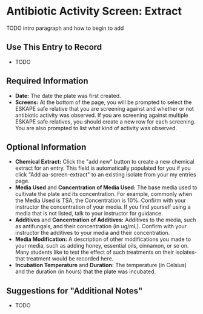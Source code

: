 # Antibiotic Activity Screen: Extract

TODO intro paragraph and how to begin to add

## Use This Entry to Record

- TODO

## Required Information

- **Date:** The date the plate was first created.
- **Screens:** At the bottom of the page, you will be prompted to select the ESKAPE safe relative that you are screening against and whether or not antibiotic activity was observed. If you are screening against multiple ESKAPE safe relatives, you should create a new row for each screening. You are also prompted to list what kind of activity was observed. 

## Optional Information

- **Chemical Extract:** Click the "add new" button to create a new chemical extract for an entry. This field is automatically populated for you if you click "Add aa-screen-extract" to an existing isolate from your my entries page. 
- **Media Used** and **Concentration of Media Used:** The base media used to cultivate the plate and its concentration. For example, commonly when the Media Used is TSA, the Concentration is 10%. Confirm with your instructor the concentration of your media. If you find yourself using a media that is not listed, talk to your instructor for guidance.
- **Additives** and **Concentration of Additives:** Additives to the media, such as antifungals, and their concentration (in ug/mL). Confirm with your instructor the additives to your media and their concentration.
- **Media Modification:** A description of other modifications you made to your media, such as adding honey, essential oils, cinnamon, or so on. Many students like to test the effect of such treatments on their isolates- that treatment would be recorded here.
- **Incubation Temperature** and **Duration:** The temperature (in Celsius) and the duration (in hours) that the plate was incubated. 



## Suggestions for "Additional Notes"

- TODO
